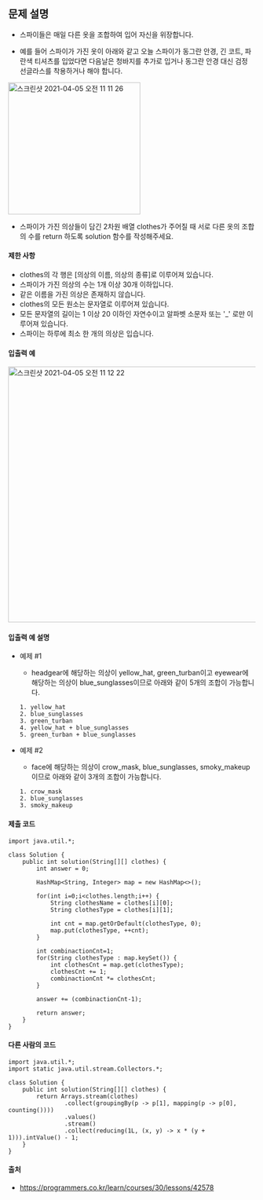## 문제 설명
- 스파이들은 매일 다른 옷을 조합하여 입어 자신을 위장합니다.

- 예를 들어 스파이가 가진 옷이 아래와 같고 오늘 스파이가 동그란 안경, 긴 코트, 파란색 티셔츠를 입었다면 다음날은 청바지를 추가로 입거나 동그란 안경 대신 검정 선글라스를 착용하거나 해야 합니다.<br>

<img width="269" alt="스크린샷 2021-04-05 오전 11 11 26" src="https://user-images.githubusercontent.com/44339530/113529893-ad340a00-95ff-11eb-9b1a-3b3ad28772b6.png"><br>

- 스파이가 가진 의상들이 담긴 2차원 배열 clothes가 주어질 때 서로 다른 옷의 조합의 수를 return 하도록 solution 함수를 작성해주세요.

#### 제한 사항
- clothes의 각 행은 [의상의 이름, 의상의 종류]로 이루어져 있습니다.
- 스파이가 가진 의상의 수는 1개 이상 30개 이하입니다.
- 같은 이름을 가진 의상은 존재하지 않습니다.
- clothes의 모든 원소는 문자열로 이루어져 있습니다.
- 모든 문자열의 길이는 1 이상 20 이하인 자연수이고 알파벳 소문자 또는 '_' 로만 이루어져 있습니다.
- 스파이는 하루에 최소 한 개의 의상은 입습니다.

#### 입출력 예
<img width="521" alt="스크린샷 2021-04-05 오전 11 12 22" src="https://user-images.githubusercontent.com/44339530/113529947-cccb3280-95ff-11eb-9995-9aa822f17f9b.png">

#### 입출력 예 설명
- 예제 #1
    - headgear에 해당하는 의상이 yellow_hat, green_turban이고 eyewear에 해당하는 의상이 blue_sunglasses이므로 아래와 같이 5개의 조합이 가능합니다.
    ~~~
    1. yellow_hat
    2. blue_sunglasses
    3. green_turban
    4. yellow_hat + blue_sunglasses
    5. green_turban + blue_sunglasses
    ~~~

- 예제 #2
    - face에 해당하는 의상이 crow_mask, blue_sunglasses, smoky_makeup이므로 아래와 같이 3개의 조합이 가능합니다.
    ~~~
    1. crow_mask
    2. blue_sunglasses
    3. smoky_makeup
    ~~~

#### 제출 코드
~~~
import java.util.*;

class Solution {
    public int solution(String[][] clothes) {
        int answer = 0;
        
        HashMap<String, Integer> map = new HashMap<>();
        
        for(int i=0;i<clothes.length;i++) {
            String clothesName = clothes[i][0];
            String clothesType = clothes[i][1];
            
            int cnt = map.getOrDefault(clothesType, 0);
            map.put(clothesType, ++cnt);
        }
        
        int combinactionCnt=1;
        for(String clothesType : map.keySet()) {
            int clothesCnt = map.get(clothesType);
            clothesCnt += 1;
            combinactionCnt *= clothesCnt;
        }
        
        answer += (combinactionCnt-1);
         
        return answer;
    }
}
~~~

#### 다른 사람의 코드
~~~
import java.util.*;
import static java.util.stream.Collectors.*;

class Solution {
    public int solution(String[][] clothes) {
        return Arrays.stream(clothes)
                .collect(groupingBy(p -> p[1], mapping(p -> p[0], counting())))
                .values()
                .stream()
                .collect(reducing(1L, (x, y) -> x * (y + 1))).intValue() - 1;
    }
}
~~~

#### 출처
- https://programmers.co.kr/learn/courses/30/lessons/42578